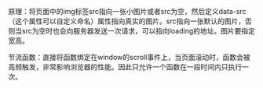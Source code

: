 原理：将页面中的img标签src指向一张小图片或者src为空，然后定义data-src（这个属性可以自定义命名）属性指向真实的图片。src指向一张默认的图片，否则当src为空时也会向服务器发送一次请求，可以指向loading的地址。图片要指定宽高。

节流函数：直接将函数绑定在window的scroll事件上，当页面滚动时，函数会被高频触发，非常影响浏览器的性能。因此只允许一个函数在一段时间内只执行一次。
